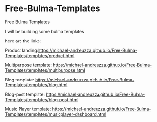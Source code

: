 # Free-Bulma-Templates
Free Bulma Templates


I will be building some bulma templates 

here are the links:

Product landing:https://michael-andreuzza.github.io/Free-Bulma-Templates/templates/product.html

Multipurpose template: https://michael-andreuzza.github.io/Free-Bulma-Templates/templates/multipurpose.html

Blog template: https://michael-andreuzza.github.io/Free-Bulma-Templates/templates/blog.html

Blog-post template:  https://michael-andreuzza.github.io/Free-Bulma-Templates/templates/blog-post.html

Music Player template:  https://michael-andreuzza.github.io/Free-Bulma-Templates/templates/musicplayer-dashboard.html
